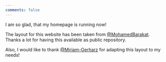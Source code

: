 ```yaml
---
comments: false
---
```


I am so glad, that my homepage is running now!

The layout for this website has been taken from [@MohamedBarakat](https://github.com/mohamed-barakat). Thanks a lot for having this available as public repository.

Also, I would like to thank [@Miriam-Gerharz](https://github.com/Miriam-Gerharz) for adapting this layout to my needs!

<!--You can do bullet points like this
* a
* b-->
